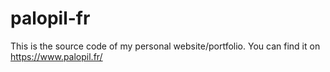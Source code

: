 # palopil-fr
This is the source code of my personal website/portfolio.
You can find it on https://www.palopil.fr/
